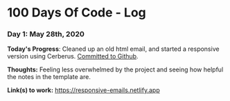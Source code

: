 # 100 Days Of Code - Log

### Day 1: May 28th, 2020

**Today's Progress**: Cleaned up an old html email, and started a responsive version using Cerberus. [Committed to Github](https://github.com/christinavoudouris/responsive-emails).

**Thoughts:** Feeling less overwhelmed by the project and seeing how helpful the notes in the template are.

**Link(s) to work:** https://responsive-emails.netlify.app
